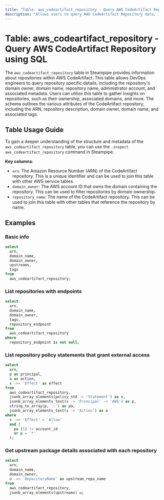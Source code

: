 ```yaml
---
title: "Table: aws_codeartifact_repository - Query AWS CodeArtifact Repository using SQL"
description: "Allows users to query AWS CodeArtifact Repository data, including details about the repository, its domain ownership, and associated metadata."
---
```


# Table: aws_codeartifact_repository - Query AWS CodeArtifact Repository using SQL

The `aws_codeartifact_repository` table in Steampipe provides information about repositories within AWS CodeArtifact. This table allows DevOps engineers to query repository specific details, including the repository's domain owner, domain name, repository name, administrator account, and associated metadata. Users can utilize this table to gather insights on repositories, such as their ownership, associated domains, and more. The schema outlines the various attributes of the CodeArtifact repository, including the ARN, repository description, domain owner, domain name, and associated tags.

## Table Usage Guide

To gain a deeper understanding of the structure and metadata of the `aws_codeartifact_repository` table, you can use the `.inspect aws_codeartifact_repository` command in Steampipe.

**Key columns**:

- `arn`: The Amazon Resource Number (ARN) of the CodeArtifact repository. This is a unique identifier and can be used to join this table with other AWS service tables.
- `domain_owner`: The AWS account ID that owns the domain containing the repository. This can be used to filter repositories by domain ownership.
- `repository_name`: The name of the CodeArtifact repository. This can be used to join this table with other tables that reference the repository by name.

## Examples

### Basic info

```sql
select
  arn,
  domain_name,
  domain_owner,
  upstreams,
  tags
from
  aws_codeartifact_repository;
```

### List repositories with endpoints

```sql
select
  arn,
  domain_name,
  domain_owner,
  tags,
  repository_endpoint
from
  aws_codeartifact_repository
where
  repository_endpoint is not null;
```

### List repository policy statements that grant external access

```sql
select
  arn,
  p as principal,
  a as action,
  s ->> 'Effect' as effect
from
  aws_codeartifact_repository,
  jsonb_array_elements(policy_std -> 'Statement') as s,
  jsonb_array_elements_text(s -> 'Principal' -> 'AWS') as p,
  string_to_array(p, ':') as pa,
  jsonb_array_elements_text(s -> 'Action') as a
where
  s ->> 'Effect' = 'Allow'
  and (
    pa [5] != account_id
    or p = '*'
  );
```

### Get upstream package details associated with each repository

```sql
select
  arn,
  domain_name,
  domain_owner,
  u ->> 'RepositoryName' as upstream_repo_name
from
  aws_codeartifact_repository,
  jsonb_array_elements(upstreams) u;
```
